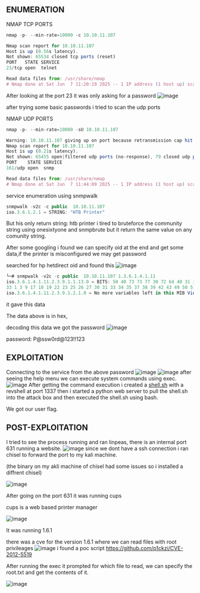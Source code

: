 ## ENUMERATION

NMAP TCP PORTS

```jsx
nmap -p- --min-rate=10000 -c 10.10.11.107 

Nmap scan report for 10.10.11.107
Host is up (0.56s latency).
Not shown: 65534 closed tcp ports (reset)
PORT   STATE SERVICE
23/tcp open  telnet

Read data files from: /usr/share/nmap
# Nmap done at Sat Jun  7 11:20:19 2025 -- 1 IP address (1 host up) scanned in 9.08 seconds
```

After looking at the port 23 it was only asking for a password
![image](https://github.com/user-attachments/assets/7bd47c37-822c-49b2-bb08-890246fd9db3)

after trying some basic passwords i tried to scan the udp ports 

NMAP UDP PORTS

```jsx
nmap -p- --min-rate=10000 -sU 10.10.11.107

Warning: 10.10.11.107 giving up on port because retransmission cap hit (10).
Nmap scan report for 10.10.11.107
Host is up (0.21s latency).
Not shown: 65455 open|filtered udp ports (no-response), 79 closed udp ports (port-unreach)
PORT    STATE SERVICE
161/udp open  snmp

Read data files from: /usr/share/nmap
# Nmap done at Sat Jun  7 11:44:09 2025 -- 1 IP address (1 host up) scanned in 74.06 seconds
```

service enumeration using snmpwalk

```jsx
snmpwalk -v2c -c public  10.10.11.107                               
iso.3.6.1.2.1 = STRING: "HTB Printer"
```

But his only return string: htb printer i tired to bruteforce the community string using onesixtyone and snmpbrute but it return the same value on any comunity string.

After some googling i found we can specify oid at the end  and get some data,if the printer is misconfigured we may get password

searched for hp hetdirect oid and found this
![image](https://github.com/user-attachments/assets/e99f22e6-8a0f-4894-9b57-bb4d241a98b9)
```jsx
└─# snmpwalk -v2c -c public  10.10.11.107 1.3.6.1.4.1.11 
iso.3.6.1.4.1.11.2.3.9.1.1.13.0 = BITS: 50 40 73 73 77 30 72 64 40 31 32 33 21 21 31 32 
33 1 3 9 17 18 19 22 23 25 26 27 30 31 33 34 35 37 38 39 42 43 49 50 51 54 57 58 61 65 74 75 79 82 83 86 90 91 94 95 98 103 106 111 114 115 119 122 123 126 130 131 134 135 
iso.3.6.1.4.1.11.2.3.9.1.2.1.0 = No more variables left in this MIB View (It is past the end of the MIB tree)
```

it gave this data

The data above is in hex,

decoding this data we got the password
![image](https://github.com/user-attachments/assets/3727e3d6-2c69-4d02-bb57-4ecd7d184563)


password: P@ssw0rd@123!!123

## EXPLOITATION

Connecting to the service from the above password
![image](https://github.com/user-attachments/assets/35c96e52-b792-47f5-90b4-f93706bad6a5)
![image](https://github.com/user-attachments/assets/856628f3-f344-4a51-ab54-1f5d0f32b8f2)
after seeing the help menu we can execute system commands using exec.
![image](https://github.com/user-attachments/assets/d02aa944-8e07-477d-bc34-284da280e827)
After getting the command execution i created a [shell.sh](http://shell.sh) with a revshell at port 1337 then i started a python web server to pull the shell.sh into the attack box and then executed the shell.sh using bash.

We got our user flag.

## POST-EXPLOITATION

I tried to see the process running and ran linpeas, there is an internal port 631 running a website.
![image](https://github.com/user-attachments/assets/ccb127c9-3e67-4e81-8ded-cff75ff6f6a0)
since we dont have a ssh connection i ran chisel to forward the port to my kali machine.

(the binary on my akli machine of chisel had some issues so i installed a diffrent chisel)





![image](https://github.com/user-attachments/assets/f5232a29-830f-4c63-adcb-928f81bd489b)


After going on the port 631 it was running cups

cups is a web based printer manager

![image](https://github.com/user-attachments/assets/ec08a5f9-3492-4f75-bc07-715c4a21920e)

It was running 1.6.1 

there was a cve for the version 1.6.1 where we can read files with root privileages
![image](https://github.com/user-attachments/assets/554a5070-d4c3-41c0-806d-fe146be3e2c9)
i found a poc script https://github.com/p1ckzi/CVE-2012-5519

After running the exec it prompted for which file to read, we can specify the root.txt and get the contents of it.

![image](https://github.com/user-attachments/assets/cca39df3-f07d-4ecf-acfa-077f02ca0454)





